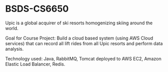 # BSDS-CS6650

Upic is a global acquirer of ski resorts homogenizing skiing around the world.

Goal for Course Project: Build a cloud based system (using AWS Cloud services) that can record all lift rides from all Upic resorts and perform data analysis.

Technology used: Java, RabbitMQ, Tomcat deployed to AWS EC2, Amazon Elastic Load Balancer, Redis.
